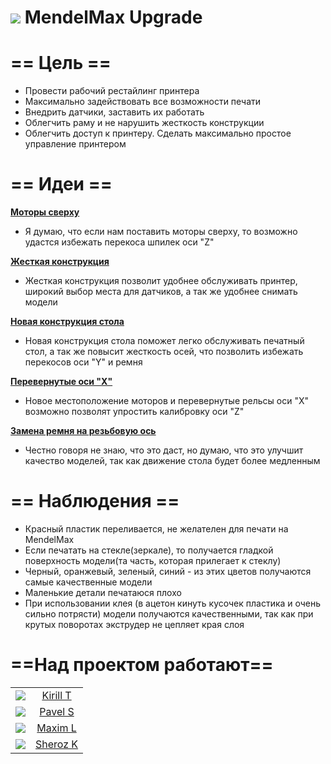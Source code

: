 ![](https://avatars0.githubusercontent.com/u/6559911?s=38) MendelMax Upgrade
===

# == Цель ==

- Провести рабочий рестайлинг принтера
- Максимально задействовать все возможности печати
- Внедрить датчики, заставить их работать
- Облегчить раму и не нарушить жесткость конструкции
- Облегчить доступ к принтеру. Сделать максимально простое управление принтером

# == Идеи ==

[**Моторы сверху**](https://github.com/soda-io/mendel-upgrade/tree/master/Images/Motors)

- Я думаю, что если нам поставить моторы сверху, то возможно удастся избежать перекоса шпилек оси "Z"



[**Жесткая конструкция**](https://github.com/soda-io/mendel-upgrade/blob/master/Images/photo.jpg)


- Жесткая конструкция позволит удобнее обслуживать принтер, широкий выбор места для датчиков, а так же удобнее снимать модели


[**Новая конструкция стола**](https://github.com/soda-io/mendel-upgrade/tree/master/Images/New%20Bed)
- Новая конструкция стола поможет легко обслуживать печатный стол, а так же повысит жесткость осей, что позволить избежать перекосов оси "Y" и ремня


[**Перевернутые оси "X"**](https://github.com/soda-io/mendel-upgrade/tree/master/Images/X)

- Новое местоположение моторов и перевернутые рельсы оси "Х" возможно позволят упростить калибровку оси "Z"



[**Замена ремня на резьбовую ось**](https://github.com/soda-io/mendel-upgrade/tree/master/Images/New%20Y)

- Честно говоря не знаю, что это даст, но думаю, что это улучшит качество моделей, так как движение стола будет более медленным

# == Наблюдения ==
- Красный пластик переливается, не желателен для печати на MendelMax
- Если печатать на стекле(зеркале), то получается гладкой поверхность модели(та часть, которая прилегает к стеклу)
- Черный, оранжевый, зеленый, синий - из этих цветов получаются самые качественные модели
- Маленькие детали печатаюся плохо
- При использовании клея (в ацетон кинуть кусочек пластика и очень сильно потрясти) модели получаются качественными, так как при крутых поворотах экструдер не цепляет края слоя



# ==Над проектом работают==
|            |                       |
|----------------|:----------------:|
|![](https://avatars3.githubusercontent.com/u/147170?s=60)|[Kirill T](https://github.com/KirillTemnov)|
|![](https://avatars1.githubusercontent.com/u/3833771?s=60)|[Pavel S](https://github.com/PavelShalaginov)|
|![](https://avatars1.githubusercontent.com/u/3838734?s=60)|[Maxim L](https://github.com/MaximLoguncov)|
|![](https://avatars0.githubusercontent.com/u/4226210?s=60)|[Sheroz K](https://github.com/SherozKarimov)|
